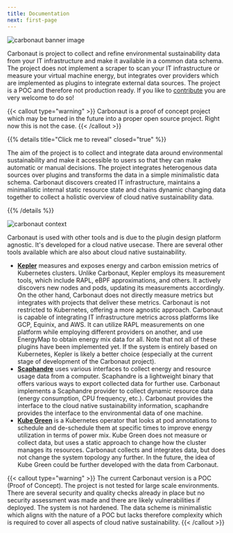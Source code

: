 ```yaml
---
title: Documentation
next: first-page
---
```



![carbonaut banner image](carbonaut-banner.png)

Carbonaut is project to collect and refine environmental sustainability data from your IT infrastructure and make it available in a common data schema. The project does not implement a scraper to scan your IT infrastructure or measure your virtual machine energy, but integrates over providers which are implemented as plugins to integrate external data sources. The project is a POC and therefore not production ready. If you like to [contribute](/docs/reference/contributing) you are very welcome to do so!

{{< callout type="warning" >}}
  Carbonaut is a proof of concept project which may be turned in the future into a proper open source project. Right now this is not the case.
{{< /callout >}}

{{% details title="Click me to reveal" closed="true" %}}

The aim of the project is to collect and integrate data around environmental sustainability and make it accessible to users so that they can make automatic or manual decisions. The project integrates heterogenous data sources over plugins and transforms the data in a simple minimalistic data schema. Carbonaut discovers created IT infrastructure, maintains a minimalistic internal static resource state and chains dynamic changing data together to collect a holistic overview of cloud native sustainability data.


{{% /details %}}


![carbonaut context](/docs/concepts/context.drawio.png)


Carbonaut is used with other tools and is due to the plugin design platform agnostic. It's developed for a cloud native usecase. There are several other tools available which are also about cloud native sustainability.

- **[Kepler](https://github.com/sustainable-computing-io/kepler)** measures and exposes energy and carbon emission metrics of Kubernetes clusters. Unlike Carbonaut, Kepler employs its measurement tools, which include RAPL, eBPF approximations, and others. It actively discovers new nodes and pods, updating its measurements accordingly. On the other hand, Carbonaut does not directly measure metrics but integrates with projects that deliver these metrics. Carbonaut is not restricted to Kubernetes, offering a more agnostic approach. Carbonaut is capable of integrating IT infrastructure metrics across platforms like GCP, Equinix, and AWS. It can utilize RAPL measurements on one platform while employing different providers on another, and use EnergyMap to obtain energy mix data for all. Note that not all of these plugins have been implemented yet. If the system is entirely based on Kubernetes, Kepler is likely a better choice (especially at the current stage of development of the Carbonaut project).
- **[Scaphandre](https://github.com/hubblo-org/scaphandre)** uses various interfaces to collect energy and resource usage data from a computer. Scaphandre is a lightweight binary that offers various ways to export collected data for further use. Carbonaut implements a Scaphandre provider to collect dynamic resource data (energy consumption, CPU frequency, etc.). Carbonaut provides the interface to the cloud native sustainability information, scaphandre provides the interface to the environmental data of one machine.
- **[Kube Green](https://github.com/kube-green/kube-green)** is a Kubernetes operator that looks at pod annotations to schedule and de-schedule them at specific times to improve energy utilization in terms of power mix. Kube Green does not measure or collect data, but uses a static approach to change how the cluster manages its resources. Carbonaut collects and integrates data, but does not change the system topology any further. In the future, the idea of Kube Green could be further developed with the data from Carbonaut.

{{< callout type="warning" >}}
  The current Carbonaut version is a POC (Proof of Concept). The project is not tested for large scale environments. There are several security and quality checks already in place but no security assessment was made and there are likely vulnerabilities if deployed. The system is not hardened. The data scheme is minimalistic which aligns with the nature of a POC but lacks therefore complexity which is required to cover all aspects of cloud native sustainability.
{{< /callout >}}

